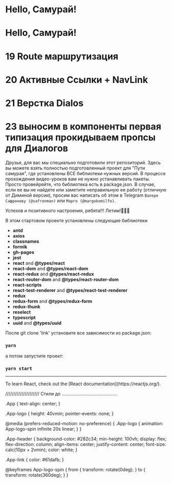 # Hello, Самурай! 
# Hello, Самурай! 
# 19 Route маршрутизация
# 20 Активные Ссылки + NavLink
# 21 Верстка Dialos
# 23 выносим в компоненты первая типизация прокидываем пропсы для Диалогов


Друзья, для вас мы специально подготовили этот репозиторий. Здесь вы можете взять полностью подготовленный проект для "Пути самурая", где установлены ВСЕ библиотеки нужных версий.
В процессе прохождения видео-уроков вам не нужно устанавливать пакеты. Просто провейряйте, что библиотека есть в package.json.
В случае, если ее вы не найдете или заметите неправильную ее работу (отличную от Диминой версии), 
просим вас написать об этом в Telegram `Валере Сафронову (@safronman)` или `Марго (@margokomilfo)`.

Успехов и позитивного настроения, ребята!!! Летим!🚀🚀🚀

В этом стартовом проекте установлены следующие библиотеки

- **antd** 
- **axios** 
- **classnames**
- **formik**
- **gh-pages**
- **jest**
- **react** and **@types/react**
- **react-dom** and **@types/react-dom**
- **react-redux** and **@types/react-redux**
- **react-router-dom** and **@types/react-router-dom**
- **react-scripts** 
- **react-test-renderer** and **@types/react-test-renderer**
- **redux**
- **redux-form** and **@types/redux-form**
- **redux-thunk**
- **reselect**
- **typescript** 
- **uuid** and **@types/uuid**

После git clone 'link' установите все зависимости из package.json:
### `yarn`

а потом запустите проект:
### `yarn start`


<hr>
To learn React, check out the [React documentation](https://reactjs.org/).

///////////////////// Стили до ...........................................


.App {
text-align: center;
}

.App-logo {
height: 40vmin;
pointer-events: none;
}

@media (prefers-reduced-motion: no-preference) {
.App-logo {
animation: App-logo-spin infinite 20s linear;
}
}

.App-header {
background-color: #282c34;
min-height: 100vh;
display: flex;
flex-direction: column;
align-items: center;
justify-content: center;
font-size: calc(10px + 2vmin);
color: white;
}

.App-link {
color: #61dafb;
}

@keyframes App-logo-spin {
from {
transform: rotate(0deg);
}
to {
transform: rotate(360deg);
}
}
